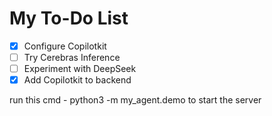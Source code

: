 # My To-Do List

- [x] Configure Copilotkit
- [ ] Try Cerebras Inference
- [ ] Experiment with DeepSeek
- [x] Add Copilotkit to backend

run this cmd - python3 -m my_agent.demo to start the server